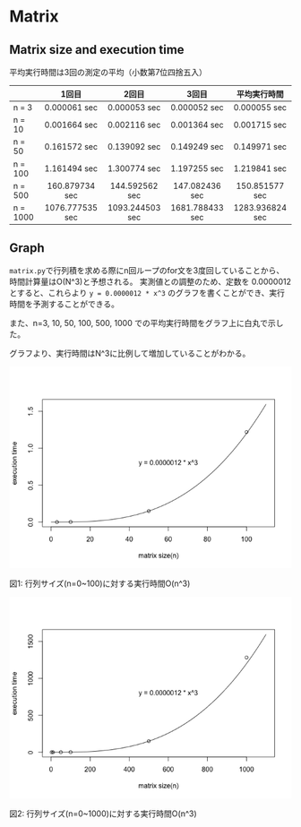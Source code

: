 Matrix
======

Matrix size and execution time
------------------------------

平均実行時間は3回の測定の平均（小数第7位四捨五入）

|          |      1回目      |      2回目      |      3回目      |   平均実行時間  |
|:---------|:---------------:|:---------------:|:---------------:|:---------------:|
| n = 3    |   0.000061 sec  |   0.000053 sec  |   0.000052 sec  |   0.000055 sec  |
| n = 10   |   0.001664 sec  |   0.002116 sec  |   0.001364 sec  |   0.001715 sec  |
| n = 50   |   0.161572 sec  |   0.139092 sec  |   0.149249 sec  |   0.149971 sec  |
| n = 100  |   1.161494 sec  |   1.300774 sec  |   1.197255 sec  |   1.219841 sec  |
| n = 500  |  160.879734 sec |  144.592562 sec |  147.082436 sec |  150.851577 sec |
| n = 1000 | 1076.777535 sec | 1093.244503 sec | 1681.788433 sec | 1283.936824 sec |

Graph
-----

`matrix.py`で行列積を求める際にn回ループのfor文を3度回していることから、時間計算量はO(N^3)と予想される。
実測値との調整のため、定数を 0.0000012 とすると、これらより
`y = 0.0000012 * x^3`
のグラフを書くことができ、実行時間を予測することができる。

また、n=3, 10, 50, 100, 500, 1000 での平均実行時間をグラフ上に白丸で示した。

グラフより、実行時間はN^3に比例して増加していることがわかる。

![図1: 実行時間O(n^3) x:0~100](README_files/figure-markdown_github/unnamed-chunk-1-1.png)

図1: 行列サイズ(n=0~100)に対する実行時間O(n^3)

![図2: 実行時間O(n^3) x:0~1000](README_files/figure-markdown_github/unnamed-chunk-2-1.png)

図2: 行列サイズ(n=0~1000)に対する実行時間O(n^3)
